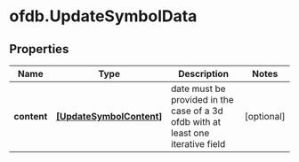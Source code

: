 # ofdb.UpdateSymbolData

## Properties

Name | Type | Description | Notes
------------ | ------------- | ------------- | -------------
**content** | [**[UpdateSymbolContent]**](UpdateSymbolContent.md) | date must be provided in the case of a 3d ofdb with at least one iterative field | [optional] 


